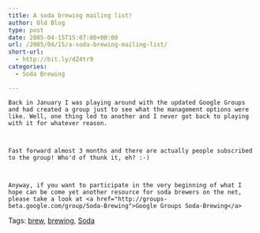 ```yaml
---
title: A soda brewing mailing list!
author: Old Blog
type: post
date: 2005-04-15T15:07:00+00:00
url: /2005/04/15/a-soda-brewing-mailing-list/
short-url:
  - http://bit.ly/dZ4tr9
categories:
  - Soda Brewing

---
```

<div class='microid-http+http:sha1:66db2c04c08617f836ca1c80ec09886cbac03533'>
  
    Back in January I was playing around with the updated Google Groups and had created a group just to see what the management options were like. Well, one thing led to another and I never got back to playing with it for whatever reason.
  
  
  
    Fast forward almost 3 months and there are actually people subscribed to the group! Who'd of thunk it, eh? :-)
  
  
  
    Anyway, if you want to participate in the very beginning of what I hope can be come yet another resource for soda brewers on the net, please take a look at <a href="http://groups-beta.google.com/group/Soda-Brewing">Google Groups Soda-Brewing</a>
  
</div>

<div class="st-post-tags">
  Tags: <a href="http://www.cavort.org/tag/brew/" title="brew" rel="tag">brew</a>, <a href="http://www.cavort.org/tag/brewing/" title="brewing" rel="tag">brewing</a>, <a href="http://www.cavort.org/tag/soda/" title="Soda" rel="tag">Soda</a><br />
</div>